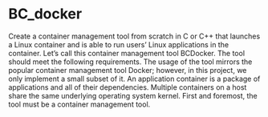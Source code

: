 # BC_docker
Create a container management tool from scratch in C or C++ that launches a Linux container and is able to run users’ Linux applications in the container. Let’s call this container management tool BCDocker. The tool should meet the following requirements. The usage of the tool mirrors the popular container management tool Docker; however, in this project, we only implement a small subset of it. An application container is a package of applications and all of their dependencies. Multiple containers on a host share the same underlying operating system kernel. First and foremost, the tool must be a container management tool.
